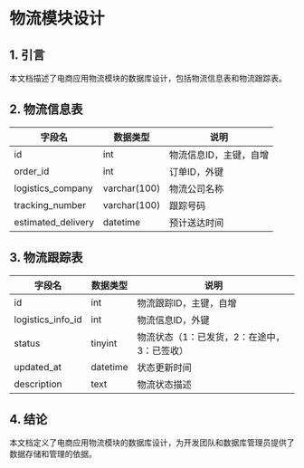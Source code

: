 # 物流模块设计

## 1. 引言

本文档描述了电商应用物流模块的数据库设计，包括物流信息表和物流跟踪表。

## 2. 物流信息表

| 字段名        | 数据类型     | 说明                             |
| ------------- | ------------ | -------------------------------- |
| id            | int          | 物流信息ID，主键，自增           |
| order_id      | int          | 订单ID，外键                     |
| logistics_company| varchar(100)| 物流公司名称                     |
| tracking_number| varchar(100)| 跟踪号码                         |
| estimated_delivery| datetime    | 预计送达时间                     |

## 3. 物流跟踪表

| 字段名        | 数据类型     | 说明                             |
| ------------- | ------------ | -------------------------------- |
| id            | int          | 物流跟踪ID，主键，自增           |
| logistics_info_id| int          | 物流信息ID，外键                   |
| status        | tinyint      | 物流状态（1：已发货，2：在途中，3：已签收）|
| updated_at    | datetime     | 状态更新时间                     |
| description   | text         | 物流状态描述                     |

## 4. 结论

本文档定义了电商应用物流模块的数据库设计，为开发团队和数据库管理员提供了数据存储和管理的依据。